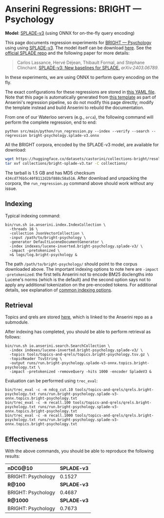 # Anserini Regressions: BRIGHT &mdash; Psychology

**Model**: [SPLADE-v3](https://arxiv.org/abs/2403.06789) (using ONNX for on-the-fly query encoding)

This page documents regression experiments for [BRIGHT &mdash; Psychology](https://brightbenchmark.github.io/) using using [SPLADE-v3](https://arxiv.org/abs/2403.06789).
The model itself can be download [here](https://huggingface.co/naver/splade-v3).
See the [official SPLADE repo](https://github.com/naver/splade) and the following paper for more details:

> Carlos Lassance, Hervé Déjean, Thibault Formal, and Stéphane Clinchant. [SPLADE-v3: New baselines for SPLADE.](https://arxiv.org/abs/2403.06789) _arXiv:2403.06789_.

In these experiments, we are using ONNX to perform query encoding on the fly.

The exact configurations for these regressions are stored in [this YAML file](../../src/main/resources/regression/bright-psychology.splade-v3.onnx.yaml).
Note that this page is automatically generated from [this template](../../src/main/resources/docgen/templates/bright-psychology.splade-v3.onnx.template) as part of Anserini's regression pipeline, so do not modify this page directly; modify the template instead and build Anserini to rebuild the documentation.

From one of our Waterloo servers (e.g., `orca`), the following command will perform the complete regression, end to end:

```
python src/main/python/run_regression.py --index --verify --search --regression bright-psychology.splade-v3.onnx
```

All the BRIGHT corpora, encoded by the SPLADE-v3 model, are available for download:

```bash
wget https://huggingface.co/datasets/castorini/collections-bright/resolve/main/bright-splade-v3.tar -P collections/
tar xvf collections/bright-splade-v3.tar -C collections/
```

The tarball is 1.5 GB and has MD5 checksum `434cd776b5c40f8112d2bf888c58a516`.
After download and unpacking the corpora, the `run_regression.py` command above should work without any issue.

## Indexing

Typical indexing command:

```
bin/run.sh io.anserini.index.IndexCollection \
  -threads 16 \
  -collection JsonVectorCollection \
  -input /path/to/bright-psychology \
  -generator DefaultLuceneDocumentGenerator \
  -index indexes/lucene-inverted.bright-psychology.splade-v3/ \
  -impact -pretokenized \
  >& logs/log.bright-psychology &
```

The path `/path/to/bright-psychology/` should point to the corpus downloaded above.
The important indexing options to note here are `-impact -pretokenized`: the first tells Anserini not to encode BM25 doclengths into Lucene's norms (which is the default) and the second option says not to apply any additional tokenization on the pre-encoded tokens.
For additional details, see explanation of [common indexing options](../../docs/common-indexing-options.md).

## Retrieval

Topics and qrels are stored [here](https://github.com/castorini/anserini-tools/tree/master/topics-and-qrels), which is linked to the Anserini repo as a submodule.

After indexing has completed, you should be able to perform retrieval as follows:

```
bin/run.sh io.anserini.search.SearchCollection \
  -index indexes/lucene-inverted.bright-psychology.splade-v3/ \
  -topics tools/topics-and-qrels/topics.bright-psychology.tsv.gz \
  -topicReader TsvString \
  -output runs/run.bright-psychology.splade-v3-onnx.topics.bright-psychology.txt \
  -impact -pretokenized -removeQuery -hits 1000 -encoder SpladeV3 &
```

Evaluation can be performed using `trec_eval`:

```
bin/trec_eval -c -m ndcg_cut.10 tools/topics-and-qrels/qrels.bright-psychology.txt runs/run.bright-psychology.splade-v3-onnx.topics.bright-psychology.txt
bin/trec_eval -c -m recall.100 tools/topics-and-qrels/qrels.bright-psychology.txt runs/run.bright-psychology.splade-v3-onnx.topics.bright-psychology.txt
bin/trec_eval -c -m recall.1000 tools/topics-and-qrels/qrels.bright-psychology.txt runs/run.bright-psychology.splade-v3-onnx.topics.bright-psychology.txt
```

## Effectiveness

With the above commands, you should be able to reproduce the following results:

| **nDCG@10**                                                                                                  | **SPLADE-v3**|
|:-------------------------------------------------------------------------------------------------------------|-----------|
| BRIGHT: Psychology                                                                                           | 0.1527    |
| **R@100**                                                                                                    | **SPLADE-v3**|
| BRIGHT: Psychology                                                                                           | 0.4687    |
| **R@1000**                                                                                                   | **SPLADE-v3**|
| BRIGHT: Psychology                                                                                           | 0.7673    |
